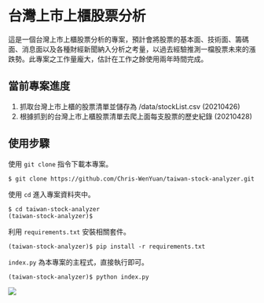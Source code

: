 # 台灣上市上櫃股票分析

這是一個台灣上市上櫃股票分析的專案，預計會將股票的基本面、技術面、籌碼面、消息面以及各種財經新聞納入分析之考量，以過去經驗推測一檔股票未來的漲跌勢。此專案之工作量龐大，估計在工作之餘使用兩年時間完成。

## 當前專案進度

1. 抓取台灣上市上櫃的股票清單並儲存為 /data/stockList.csv (20210426)
2. 根據抓到的台灣上市上櫃股票清單去爬上面每支股票的歷史紀錄 (20210428)

## 使用步驟

使用 `git clone` 指令下載本專案。

```shell
$ git clone https://github.com/Chris-WenYuan/taiwan-stock-analyzer.git
```

使用 `cd` 進入專案資料夾中。

```shell
$ cd taiwan-stock-analyzer
(taiwan-stock-analyzer)$ 
```

利用 `requirements.txt` 安裝相關套件。

```shell
(taiwan-stock-analyzer)$ pip install -r requirements.txt
```

`index.py` 為本專案的主程式，直接執行即可。

```shell
(taiwan-stock-analyzer)$ python index.py
```

![](https://i.imgur.com/xlMXK0p.png)
